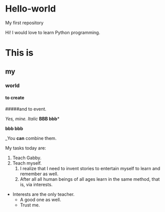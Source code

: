 # Hello-world
My first repository

Hi! I would love to learn Python programming.
# This is
## my 
### world
#### to create 
#####and to event.

*Yes, mine.*
_Italic_
**BBB
bbb***

__bbb
bbb__

_You **can** combine  them.

My tasks today are:

1. Teach Gabby.
1. Teach myself.
    1. I realize that I need to invent stories to entertain myself to learn and remember as well.
    1. After all all human beings of all ages learn in the same method, that is, via interests.
  
* Interests are the only teacher.
  *  A good one as well.
    * Trust me.
    
